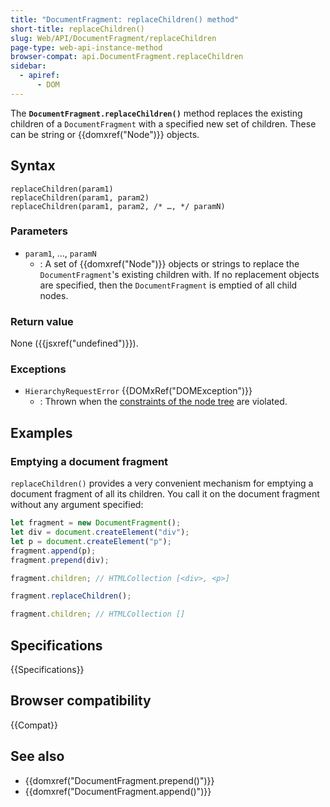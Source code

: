 ```yaml
---
title: "DocumentFragment: replaceChildren() method"
short-title: replaceChildren()
slug: Web/API/DocumentFragment/replaceChildren
page-type: web-api-instance-method
browser-compat: api.DocumentFragment.replaceChildren
sidebar:
  - apiref:
      - DOM
---
```


The **`DocumentFragment.replaceChildren()`** method replaces the
existing children of a `DocumentFragment` with a specified new set of children. These
can be string or {{domxref("Node")}} objects.

## Syntax

```js-nolint
replaceChildren(param1)
replaceChildren(param1, param2)
replaceChildren(param1, param2, /* …, */ paramN)
```

### Parameters

- `param1`, …, `paramN`
  - : A set of {{domxref("Node")}} objects or strings to replace the
    `DocumentFragment`'s existing children with. If no replacement objects are
    specified, then the `DocumentFragment` is emptied of all child nodes.

### Return value

None ({{jsxref("undefined")}}).

### Exceptions

- `HierarchyRequestError` {{DOMxRef("DOMException")}}
  - : Thrown when the [constraints of the node tree](https://dom.spec.whatwg.org/#concept-node-tree) are violated.

## Examples

### Emptying a document fragment

`replaceChildren()` provides a very convenient mechanism for emptying a document fragment
of all its children. You call it on the document fragment without any argument specified:

```js
let fragment = new DocumentFragment();
let div = document.createElement("div");
let p = document.createElement("p");
fragment.append(p);
fragment.prepend(div);

fragment.children; // HTMLCollection [<div>, <p>]

fragment.replaceChildren();

fragment.children; // HTMLCollection []
```

## Specifications

{{Specifications}}

## Browser compatibility

{{Compat}}

## See also

- {{domxref("DocumentFragment.prepend()")}}
- {{domxref("DocumentFragment.append()")}}
